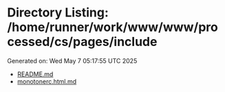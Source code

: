 # Directory Listing: /home/runner/work/www/www/processed/cs/pages/include
Generated on: Wed May  7 05:17:55 UTC 2025

- [README.md](README.md)
- [monotonerc.html.md](monotonerc.html.md)
